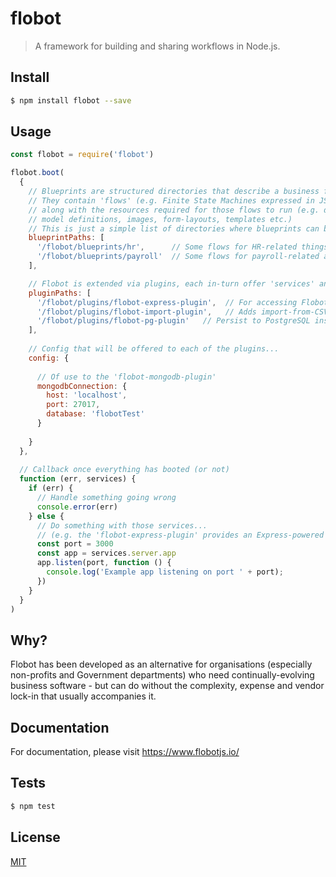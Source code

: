 # flobot
> A framework for building and sharing workflows in Node.js.

## <a name="install"></a>Install
```bash
$ npm install flobot --save
```

## <a name="usage"></a>Usage
```javascript
const flobot = require('flobot')

flobot.boot(
  {
    // Blueprints are structured directories that describe a business function.
    // They contain 'flows' (e.g. Finite State Machines expressed in JSON)
    // along with the resources required for those flows to run (e.g. data 
    // model definitions, images, form-layouts, templates etc.)
    // This is just a simple list of directories where blueprints can be found...   
    blueprintPaths: [
      '/flobot/blueprints/hr',      // Some flows for HR-related things
      '/flobot/blueprints/payroll'  // Some flows for payroll-related activities 
    ],

    // Flobot is extended via plugins, each in-turn offer 'services' and other components...
    pluginPaths: [
      '/flobot/plugins/flobot-express-plugin',  // For accessing Flobot over HTTP/REST etc.
      '/flobot/plugins/flobot-import-plugin',   // Adds import-from-CSV capabilities
      '/flobot/plugins/flobot-pg-plugin'   // Persist to PostgreSQL instead of the default in-memory solution 
    ],
    
    // Config that will be offered to each of the plugins...
    config: {
    
      // Of use to the 'flobot-mongodb-plugin'
      mongodbConnection: {
        host: 'localhost',
        port: 27017,
        database: 'flobotTest'
      }
                 
    }
  },
  
  // Callback once everything has booted (or not)
  function (err, services) {   
    if (err) {
      // Handle something going wrong
      console.error(err)
    } else {
      // Do something with those services...
      // (e.g. the 'flobot-express-plugin' provides an Express-powered 'server' service)
      const port = 3000
      const app = services.server.app
      app.listen(port, function () {        
        console.log('Example app listening on port ' + port);       
      })  
    }   
  }
)
```

## <a name="why"></a>Why?

Flobot has been developed as an alternative for organisations (especially non-profits and Government departments) who need continually-evolving business software - but can do without the complexity, expense and vendor lock-in that usually accompanies it. 

## <a name="documentation"></a>Documentation

For documentation, please visit https://www.flobotjs.io/

## <a name="tests"></a>Tests
```bash
$ npm test
```

## <a name="license"></a>License
[MIT](https://github.com/wmfs/flobot/blob/master/LICENSE)
